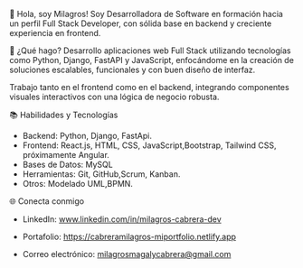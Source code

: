 👋 Hola, soy Milagros!
Soy Desarrolladora de Software en formación hacia un perfil Full Stack Developer, con sólida base en backend y creciente experiencia en frontend.

🚀 ¿Qué hago?
Desarrollo aplicaciones web Full Stack utilizando tecnologías como Python, Django, FastAPI y JavaScript, enfocándome en la creación de soluciones escalables, funcionales y con buen diseño de interfaz.

Trabajo tanto en el frontend como en el backend, integrando componentes visuales interactivos con una lógica de negocio robusta.

📚 Habilidades y Tecnologías

- Backend: Python, Django, FastApi.
- Frontend: React.js, HTML, CSS, JavaScript,Bootstrap, Tailwind CSS, próximamente Angular. 
- Bases de Datos: MySQL
- Herramientas: Git, GitHub,Scrum, Kanban. 
- Otros: Modelado UML,BPMN. 


🌐 Conecta conmigo
- LinkedIn: www.linkedin.com/in/milagros-cabrera-dev 

- Portafolio: https://cabreramilagros-miportfolio.netlify.app

- Correo electrónico: milagrosmagalycabrera@gmail.com 

